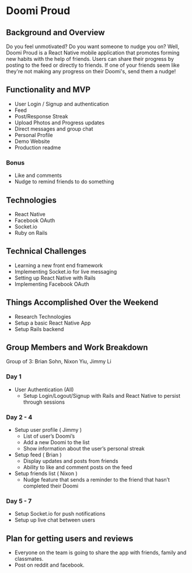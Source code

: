 # Doomi Proud

## Background and Overview

Do you feel unmotivated? Do you want someone to nudge you on? Well, Doomi Proud is a React Native mobile application that promotes forming new habits with the help of friends. Users can share their progress by posting to the feed or directly to friends. If one of your friends seem like they're not making any progress on their Doomi's, send them a nudge!

## Functionality and MVP
* User Login / Signup and authentication
* Feed
* Post/Response Streak
* Upload Photos and Progress updates
* Direct messages and group chat
* Personal Profile
* Demo Website
* Production readme

### Bonus
* Like and comments
* Nudge to remind friends to do something

## Technologies
* React Native
* Facebook OAuth
* Socket.io
* Ruby on Rails

## Technical Challenges
* Learning a new front end framework
* Implementing Socket.io for live messaging
* Setting up React Native with Rails
* Implementing Facebook OAuth

## Things Accomplished Over the Weekend
* Research Technologies
* Setup a basic React Native App
* Setup Rails backend

## Group Members and Work Breakdown
Group of 3: Brian Sohn, Nixon Yiu, Jimmy Li

### Day 1
* User Authentication (All)
    * Setup Login/Logout/Signup with Rails and React Native to persist through sessions

### Day 2 - 4
* Setup user profile ( Jimmy )
    * List of user’s Doomi’s
    * Add a new Doomi to the list 
    * Show information about the user’s personal streak
* Setup feed ( Brian )
    * Display updates and posts from friends
    * Ability to like and comment posts on the feed
* Setup friends list ( Nixon )
    * Nudge feature that sends a reminder to the friend that hasn’t completed their Doomi

### Day 5 - 7
* Setup Socket.io for push notifications
* Setup up live chat between users

## Plan for getting users and reviews

* Everyone on the team is going to share the app with friends, family and classmates.
* Post on reddit and facebook. 
